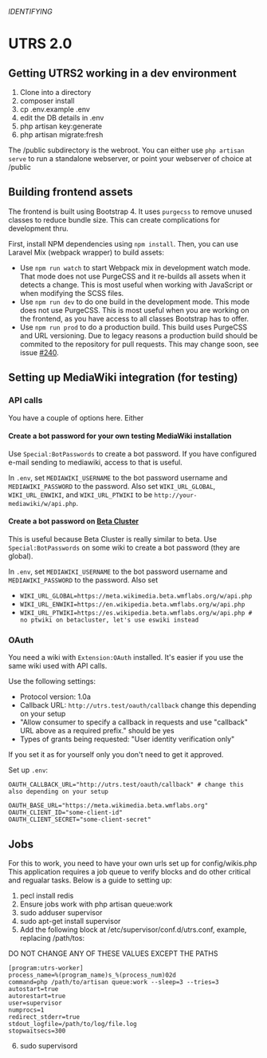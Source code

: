 *IDENTIFYING*
# UTRS 2.0

## Getting UTRS2 working in a dev environment

1. Clone into a directory
2. composer install
3. cp .env.example .env
4. edit the DB details in .env
5. php artisan key:generate
6. php artisan migrate:fresh

The /public subdirectory is the webroot. You can either use `php artisan serve` to run a standalone webserver, or point your webserver of choice at /public

## Building frontend assets

The frontend is built using Bootstrap 4. It uses `purgecss` to remove unused classes to reduce bundle size. This can create complications for development thru.

First, install NPM dependencies using `npm install`. Then, you can use Laravel Mix (webpack wrapper) to build assets:

* Use `npm run watch` to start Webpack mix in development watch mode. That mode does not use PurgeCSS and it re-builds
  all assets when it detects a change. This is most useful when working with JavaScript or when modifying the SCSS files.
* Use `npm run dev` to do one build in the development mode. This mode does not use PurgeCSS. This is most useful when
  you are working on the frontend, as you have access to all classes Bootstrap has to offer.
* Use `npm run prod` to do a production build. This build uses PurgeCSS and URL versioning. Due to legacy reasons a
  production build should be commited to the repository for pull requests. This may change soon, see issue
  [#240](https://github.com/UTRS2/utrs/issues/240).

## Setting up MediaWiki integration (for testing)

### API calls

You have a couple of options here. Either

#### Create a bot password for your own testing MediaWiki installation
Use `Special:BotPasswords` to create a bot password. If you have configured e-mail sending to mediawiki, access to that is useful.

In `.env`, set `MEDIAWIKI_USERNAME` to the bot password username and `MEDIAWIKI_PASSWORD` to the password.
Also set `WIKI_URL_GLOBAL`, `WIKI_URL_ENWIKI`, and `WIKI_URL_PTWIKI` to be `http://your-mediawiki/w/api.php`. 

#### Create a bot password on [Beta Cluster](https://beta.wmflabs.org)
This is useful because Beta Cluster is really similar to beta. Use `Special:BotPasswords` on some wiki to create a bot password (they are global).

In `.env`, set `MEDIAWIKI_USERNAME` to the bot password username and `MEDIAWIKI_PASSWORD` to the password.
Also set
* `WIKI_URL_GLOBAL=https://meta.wikimedia.beta.wmflabs.org/w/api.php`
* `WIKI_URL_ENWIKI=https://en.wikipedia.beta.wmflabs.org/w/api.php`
* `WIKI_URL_PTWIKI=https://es.wikipedia.beta.wmflabs.org/w/api.php # no ptwiki on betacluster, let's use eswiki instead`

### OAuth
You need a wiki with `Extension:OAuth` installed. It's easier if you use the same wiki used with API calls.

Use the following settings:
* Protocol version: 1.0a
* Callback URL: `http://utrs.test/oauth/callback` change this depending on your setup
* "Allow consumer to specify a callback in requests and use "callback" URL above as a required prefix." should be yes
* Types of grants being requested: "User identity verification only"

If you set it as for yourself only you don't need to get it approved.

Set up `.env`:

```dotenv
OAUTH_CALLBACK_URL="http://utrs.test/oauth/callback" # change this also depending on your setup

OAUTH_BASE_URL="https://meta.wikimedia.beta.wmflabs.org"
OAUTH_CLIENT_ID="some-client-id"
OAUTH_CLIENT_SECRET="some-client-secret"
```

## Jobs
For this to work, you need to have your own urls set up for config/wikis.php<br/>
This application requires a job queue to verify blocks and do other critical and regualar tasks. Below is a guide to setting up:

1. pecl install redis
2. Ensure jobs work with php artisan queue:work
3. sudo adduser supervisor
4. sudo apt-get install supervisor
5. Add the following block at /etc/supervisor/conf.d/utrs.conf, example, replacing /path/tos:

DO NOT CHANGE ANY OF THESE VALUES EXCEPT THE PATHS

```
[program:utrs-worker]
process_name=%(program_name)s_%(process_num)02d
command=php /path/to/artisan queue:work --sleep=3 --tries=3
autostart=true
autorestart=true
user=supervisor
numprocs=1
redirect_stderr=true
stdout_logfile=/path/to/log/file.log
stopwaitsecs=300
```

6. sudo supervisord

